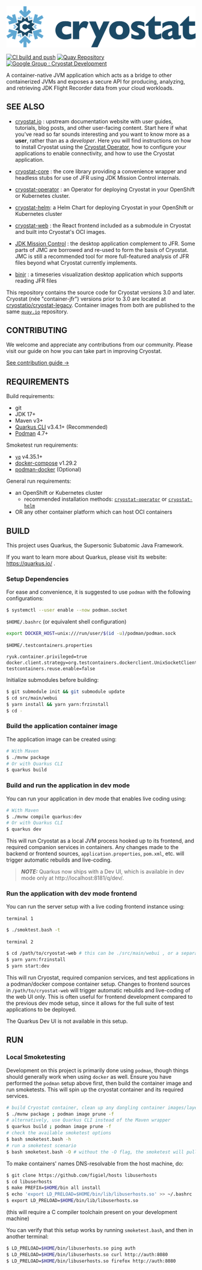 <a target="_blank" href="https://cryostat.io">
  <picture>
    <source media="(prefers-color-scheme: dark)" srcset="./docs/images/cryostat_logo_hori_rgb_reverse.svg">
    <img src="./docs/images/cryostat_logo_hori_rgb_default.svg">
  </picture>
</a>

[![CI build and push](https://github.com/cryostatio/cryostat/actions/workflows/push-ci.yaml/badge.svg "Continuous Integration")](https://github.com/cryostatio/cryostat/actions/workflows/push-ci.yaml)
[![Quay Repository](https://img.shields.io/badge/Container_Image-cryostat/cryostat-teal.svg "Quay Repository")](https://quay.io/repository/cryostat/cryostat)
[![Google Group : Cryostat Development](https://img.shields.io/badge/Google_Group-Cryostat_Development-blue.svg "Mailing List")](https://groups.google.com/g/cryostat-development)

A container-native JVM application which acts as a bridge to other containerized JVMs and exposes a secure API for producing, analyzing, and retrieving JDK Flight Recorder data from your cloud workloads.

## SEE ALSO

* [cryostat.io](https://cryostat.io) : upstream documentation website with user
  guides, tutorials, blog posts, and other user-facing content. Start here if
  what you've read so far sounds interesting and you want to know more as a
  **user**, rather than as a _developer_. Here you will find instructions on
  how to install Cryostat using the
  [Cryostat Operator](https://github.com/cryostatio/cryostat-operator), how to
  configure your applications to enable connectivity, and how to use the
  Cryostat application.

* [cryostat-core](https://github.com/cryostatio/cryostat-core) : the core library
  providing a convenience wrapper and headless stubs for use of JFR using
  JDK Mission Control internals.

* [cryostat-operator](https://github.com/cryostatio/cryostat-operator) : an Operator
  for deploying Cryostat in your OpenShift or Kubernetes cluster.

* [cryostat-helm](https://github.com/cryostatio/cryostat-helm): a Helm Chart for
  deploying Cryostat in your OpenShift or Kubernetes cluster

* [cryostat-web](https://github.com/cryostatio/cryostat-web) : the React frontend
  included as a submodule in Cryostat and built into Cryostat's OCI images.

* [JDK Mission Control](https://github.com/openjdk/jmc) : the desktop application
  complement to JFR. Some parts of JMC are borrowed and re-used to form the basis of
  Cryostat. JMC is still a recommended tool for more full-featured analysis of JFR
  files beyond what Cryostat currently implements.

* [binjr](https://github.com/binjr/binjr) : a timeseries visualization desktop
  application which supports reading JFR files

This repository contains the source code for Cryostat versions 3.0 and later. Cryostat (née "container-jfr") versions prior to 3.0
are located at [cryostatio/cryostat-legacy](https://github.com/cryostatio/cryostat-legacy). Container images from both are published
to the same [`quay.io`](https://quay.io/repository/cryostat/cryostat) repository.

## CONTRIBUTING

We welcome and appreciate any contributions from our community. Please visit our guide on how you can take part in improving Cryostat.

[See contribution guide →](./CONTRIBUTING.md)

## REQUIREMENTS

Build requirements:
- git
- JDK 17+
- Maven v3+
- [Quarkus CLI](https://quarkus.io/guides/cli-tooling) v3.4.1+ (Recommended)
- [Podman](https://podman.io/docs/installation) 4.7+

Smoketest run requirements:
- [`yq`](https://github.com/mikefarah/yq) v4.35.1+
- [docker-compose](https://docs.docker.com/compose/install/) v1.29.2
- [podman-docker](https://packages.fedoraproject.org/pkgs/podman/podman-docker/) (Optional)

General run requirements:
- an OpenShift or Kubernetes cluster
  - recommended installation methods: [`cryostat-operator`](https://github.com/cryostatio/cryostat-operator) or [`cryostat-helm`](https://github.com/cryostatio/cryostat-helm)
- OR any other container platform which can host OCI containers

## BUILD

This project uses Quarkus, the Supersonic Subatomic Java Framework.

If you want to learn more about Quarkus, please visit its website: https://quarkus.io/ .

### Setup Dependencies

For ease and convenience, it is suggested to use `podman` with the following configurations:

```bash
$ systemctl --user enable --now podman.socket
```

`$HOME/.bashrc` (or equivalent shell configuration)
```bash
export DOCKER_HOST=unix:///run/user/$(id -u)/podman/podman.sock
```

`$HOME/.testcontainers.properties`
```properties
ryuk.container.privileged=true
docker.client.strategy=org.testcontainers.dockerclient.UnixSocketClientProviderStrategy
testcontainers.reuse.enable=false
```

Initialize submodules before building:

```bash
$ git submodule init && git submodule update
$ cd src/main/webui
$ yarn install && yarn yarn:frzinstall
$ cd -
```

### Build the application container image

The application image can be created using:

```bash
# With Maven
$ ./mvnw package
# Or with Quarkus CLI
$ quarkus build
```

### Build and run the application in dev mode

You can run your application in dev mode that enables live coding using:

```bash
# With Maven
$ ./mvnw compile quarkus:dev
# Or with Quarkus CLI
$ quarkus dev
```

This will run Cryostat as a local JVM process hooked up to its frontend, and required companion services in containers. Any changes made to the backend or frontend sources, `application.properties`, `pom.xml`, etc. will trigger automatic rebuilds and live-coding.

> **_NOTE:_**  Quarkus now ships with a Dev UI, which is available in dev mode only at http://localhost:8181/q/dev/.

### Run the application with dev mode frontend

You can run the server setup with a live coding frontend instance using:

`terminal 1`
```bash
$ ./smoktest.bash -t
```

`terminal 2`
```bash
$ cd /path/to/cryostat-web # this can be ./src/main/webui , or a separate clone of the cryostat-web repository
$ yarn yarn:frzinstall
$ yarn start:dev
```

This will run Cryostat, required companion services, and test applications in a podman/docker compose container setup. Changes to frontend sources in `/path/to/cryostat-web` will trigger automatic rebuilds and live-coding of the web UI only. This is often useful for frontend development compared to the previous dev mode setup, since it allows for the full suite of test applications to be deployed.

The Quarkus Dev UI is not available in this setup.

## RUN

### Local Smoketesting

Development on this project is primarily done using `podman`, though things should generally work when using `docker` as well.
Ensure you have performed the `podman` setup above first, then build the container image and run smoketests.
This will spin up the cryostat container and its required services.

```bash
# build Cryostat container, clean up any dangling container images/layers
$ ./mvnw package ; podman image prune -f
# alternatively, use Quarkus CLI instead of the Maven wrapper
$ quarkus build ; podman image prune -f
# check the available smoketest options
$ bash smoketest.bash -h
# run a smoketest scenario
$ bash smoketest.bash -O # without the -O flag, the smoketest will pull the latest development image version, rather than the one you just built
```

To make containers' names DNS-resolvable from the host machine, do:
```bash
$ git clone https://github.com/figiel/hosts libuserhosts
$ cd libuserhosts
$ make PREFIX=$HOME/bin all install
$ echo 'export LD_PRELOAD=$HOME/bin/lib/libuserhosts.so' >> ~/.bashrc
$ export LD_PRELOAD=$HOME/bin/lib/libuserhosts.so
```
(this will require a C compiler toolchain present on your development machine)

You can verify that this setup works by running `smoketest.bash`, and then in another terminal:
```bash
$ LD_PRELOAD=$HOME/bin/libuserhosts.so ping auth
$ LD_PRELOAD=$HOME/bin/libuserhosts.so curl http://auth:8080
$ LD_PRELOAD=$HOME/bin/libuserhosts.so firefox http://auth:8080
```
